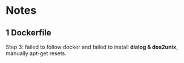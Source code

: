 # Notes
## 1 Dockerfile
Step 3: failed to follow docker and failed to install **dialog & dos2unix**, manually apt-get resets.